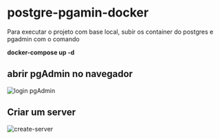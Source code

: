 # postgre-pgamin-docker

Para executar o projeto com base local, subir os container do postgres e pgadmin com o comando

**docker-compose up -d**


## abrir pgAdmin no navegador

![login pgAdmin](https://github.com/uczak/postgresql-pgamin-docker/assets/41010662/d01f5dd8-76cc-41aa-90d6-77a8e27944fd)


## Criar um server 

![create-server](https://github.com/uczak/postgresql-pgamin-docker/assets/41010662/0dbeeb05-71fb-4a90-b01e-d3b6b4013e7f)




